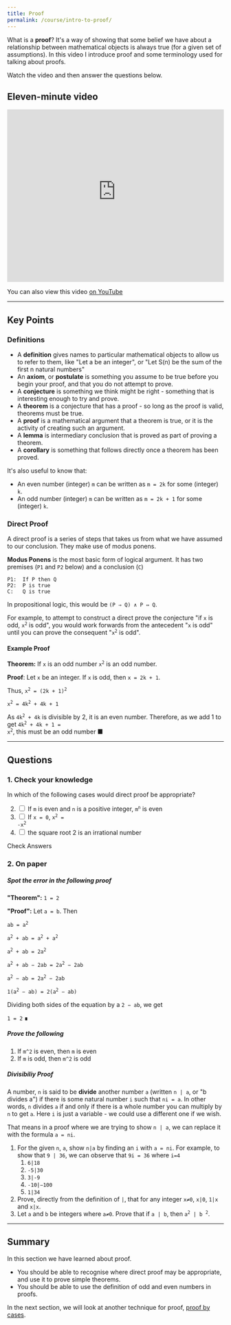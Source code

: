```yaml
---
title: Proof
permalink: /course/intro-to-proof/
---
```


What is a **proof**? It's a way of showing that some belief we have about a relationship between mathematical objects is always true (for a given set of assumptions). In this video I introduce proof and some terminology used for talking about proofs.

Watch the video and then answer the questions below.

## Eleven-minute video

<iframe width="100%" height="400px" src="https://www.youtube-nocookie.com/embed/BN_7p9-PFqk" frameborder="0" allow="accelerometer; autoplay; clipboard-write; encrypted-media; gyroscope; picture-in-picture" allowfullscreen></iframe>

You can also view this video [on YouTube](https://youtu.be/BN_7p9-PFqk)

---

## Key Points

### Definitions

* A **definition** gives names to particular mathematical objects to allow us to refer to them, like "Let a be an integer", or "Let S(n) be the sum of the first n natural numbers"
* An **axiom**, or **postulate** is something you assume to be true before you begin your proof, and that you do not attempt to prove.
* A **conjecture** is something we think might be right - something that is interesting enough to try and prove.
* A **theorem** is a conjecture that has a proof - so long as the proof is valid, theorems must be true.
* A **proof** is a mathematical argument that a theorem is true, or it is the activity of creating such an argument.
* A **lemma** is intermediary conclusion that is proved as part of proving a theorem.
* A **corollary** is something that follows directly once a theorem has been proved.

It's also useful to know that:

* An even number (integer) `m` can be written as `m = 2k` for some (integer) `k`.
* An odd number (integer) `m` can be written as `m = 2k + 1` for some (integer) `k`.

### Direct Proof

A direct proof is a series of steps that takes us from what we have assumed to our conclusion. They make use of modus ponens.

**Modus Ponens** is the most basic form of logical argument. It has two premises (`P1` and `P2` below) and a conclusion (`C`)

    P1:  If P then Q
    P2:  P is true
    C:   Q is true

In propositional logic, this would be `(P ⇒ Q) ∧ P ⇔ Q`. 

For example, to attempt to construct a direct prove the conjecture "if `x` is odd, <code>x<sup>2</sup></code> is odd", you would work forwards from the antecedent "`x` is odd" until you can prove the consequent "<code>x<sup>2</sup></code> is odd".

#### Example Proof

**Theorem:** If `x` is an odd number <code>x<sup>2</sup></code> is an odd number.

**Proof**: Let `x` be an integer. If `x` is odd, then `x = 2k + 1`.

Thus, <code>x<sup>2</sup> = (2k + 1)<sup>2</sup></code>

<code>x<sup>2</sup> = 4k<sup>2</sup> + 4k + 1</code>

As <code>4k<sup>2</sup> + 4k</code> is divisible by 2, it is an even number. Therefore, as we add 1 to get <code>4k<sup>2</sup> + 4k + 1 = x<sup>2</sup></code>, this must be an odd number ■ 

---

## Questions

### 1. Check your knowledge

In which of the following cases would direct proof be appropriate?

2. <input type="checkbox" id="q31" data-answer="true" /> <label for ="q31">If `m` is even and `n` is a positive integer, <code>m<sup>n</sup></code> is even</label> <span id="q31c" style="display:inline-block"></span>
3. <input type="checkbox" id="q32" data-answer="true"/> <label for ="q32">If `x = 0`, <code>x<sup>2</sup> = -x<sup>2</sup></code></label> <span id="q32c" style="display:inline-block"></span>
4. <input type="checkbox" id="q33" data-answer="false"/> <label for ="q33">the square root 2 is an irrational number</label> <span id="q33c" style="display:inline-block"></span>

<script src="/assets/check.js"></script>
<a class="btn btn-primary" type="submit" onClick="checkAnswers('q3')">Check Answers</a>

### 2. On paper

##### Spot the error in the following proof

**"Theorem":** `1 = 2`

**"Proof":** Let `a = b`. Then

<code>ab = a<sup>2</sup></code>

<code>a<sup>2</sup> + ab = a<sup>2</sup> + a<sup>2</sup></code>

<code>a<sup>2</sup> + ab = 2a<sup>2</sup></code>

<code>a<sup>2</sup> + ab − 2ab = 2a<sup>2</sup> − 2ab</code>

<code>a<sup>2</sup> − ab = 2a<sup>2</sup> − 2ab</code>

<code>1(a<sup>2</sup> − ab) = 2(a<sup>2</sup> − ab)</code>

Dividing both sides of the equation by a `2 − ab`, we get

`1 = 2` ∎

##### Prove the following

1. If `m^2` is even, then `m` is even
2. If `m` is odd, then `m^2` is odd

##### Divisibiliy Proof

A number, `n` is said to be **divide** another number `a` (written `n | a`, or "b divides a") if there is some natural number `i` such that `ni = a`. In other words, `n` divides `a` if and only if there is a whole number you can multiply by `n` to get `a`. Here `i` is just a variable - we could use a different one if we wish.

That means in a proof where we are trying to show `n | a`, we can replace it with the formula `a = ni`.

1. For the given `n`, `a`, show `n|a` by finding an `i` with `a = ni`. For example, to show that `9 | 36`, we can observe that `9i = 36` where `i=4`
    1. `6|18`
    2. `-5|30`
    3. `3|-9`
    4. `-10|−100`
    5. `1|34`
2. Prove, directly from the definition of `|`, that for any integer `x≠0`, `x|0`, `1|x` and `x|x`.
2. Let `a` and `b` be integers where `a≠0`. Prove that if `a | b`, then <code>a<sup>2</sup> | b <sup>2</sup></code>.

---

## Summary

In this section we have learned about proof.

* You should be able to recognise where direct proof may be appropriate, and use it to prove simple theorems.
* You should be able to use the definition of odd and even numbers in proofs.

In the next section, we will look at another technique for proof, [proof by cases](../proof-by-cases).